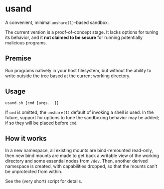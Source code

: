 # usand

A convenient, minimal `unshare(1)`-based sandbox.

The current version is a proof-of-concept stage. It lacks options for
tuning its behavior, and it **not claimed to be secure** for running
potentially malicious programs.

## Premise

Run programs natively in your host filesystem, but without the ability
to write outside the tree based at the current working directory.

## Usage

```
usand.sh [cmd [args...]]
```

If `cmd` is omitted, the `unshare(1)` default of invoking a shell is
used. In the future, support for options to tune the sandboxing
behavior may be added; if so they will be placed before `cmd`.

## How it works

In a new namespace, all existing mounts are bind-remounted read-only,
then new bind mounts are made to get back a writable view of the
working directory and some essential nodes from `/dev`. Then, another
derived namespace is created, with capabilities dropped, so that the
mounts can't be unprotected from within.

See the (very short) script for details.
